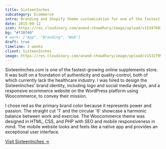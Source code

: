 ```yaml
---
title: SixteenInches
subcategory: Ecommerce
intro: Branding and Shopify theme customization for one of the fastest-growing online supplements stores in India.
date: 2015-09-12
icon: https://res.cloudinary.com/anand-chowdhary/image/upload/v1534760380/projects/sixteeninches/icon.png
bg: "#f30f40"
# work: ["App", "Branding", "Web"]
draft: true
timeline: 2 weeks
client: SixteenInches
image: https://res.cloudinary.com/anand-chowdhary/image/upload/v1532799287/portfolio/sixteeninches_2x.png
---
```


SixteenInches.com is one of the fastest-growing online supplements store. It was built on a foundation of authenticity and quality-control, both of which currently lack the healthcare industry. I was hired to design the SixteenInches' brand identity, including logo and social media design, and a responsive ecommerce website on the WordPress platform using Woocommerce, to convey their mission.

I chose red as the primary brand color because it represents power and passion. The straight cut '1' and the circular '6' showcase a harmonic balance between work and exercise. The Woocommerce theme was designed in HTML, CSS, and PHP with SEO and mobile responsiveness in mind. The mobile website looks and feels like a native app and provides an exceptional user interface.

[Visit SixteenInches &rarr;](https://www.sixteeninches.com/)

<div class="two-images">
	<div><img alt="" src="https://res.cloudinary.com/anand-chowdhary/image/upload/v1534760380/projects/sixteeninches/2.png"></div>
	<div><img alt="" src="https://res.cloudinary.com/anand-chowdhary/image/upload/v1534760380/projects/sixteeninches/3.png"></div>
</div>
<div class="image"><img alt="" src="https://res.cloudinary.com/anand-chowdhary/image/upload/v1534760380/projects/sixteeninches/1.png"></div>